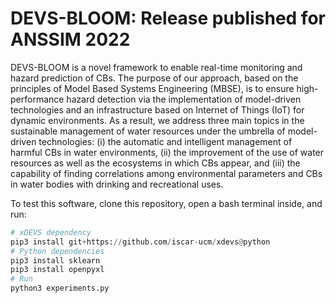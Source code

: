 # DEVS-BLOOM: Release published for ANSSIM 2022

DEVS-BLOOM is a novel framework to enable real-time monitoring and hazard prediction of CBs. The purpose of our approach, based on the principles of Model Based Systems Engineering (MBSE), is to ensure high-performance hazard detection via the implementation of model-driven technologies and an infrastructure based on Internet of Things (IoT) for dynamic environments. As a result, we address three main topics in the sustainable management of water resources under the umbrella of model-driven technologies: (i) the automatic and intelligent management of harmful CBs in water environments, (ii) the improvement of the use of water resources as well as the ecosystems in which CBs appear, and (iii) the capability of finding correlations among environmental parameters and CBs in water bodies with drinking and recreational uses.

To test this software, clone this repository, open a bash terminal inside, and run:

```python
# xDEVS dependency
pip3 install git+https://github.com/iscar-ucm/xdevs@python
# Python dependencies
pip3 install sklearn
pip3 install openpyxl
# Run
python3 experiments.py
```

